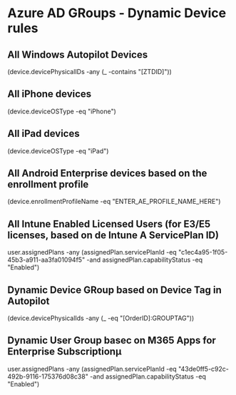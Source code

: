 # Azure AD GRoups - Dynamic Device rules
## All Windows Autopilot Devices
(device.devicePhysicalIDs -any (_ -contains "[ZTDID]"))

## All iPhone devices
(device.deviceOSType -eq "iPhone") 

## All iPad devices
(device.deviceOSType -eq "iPad")

## All Android Enterprise devices based on the enrollment profile
(device.enrollmentProfileName -eq "ENTER_AE_PROFILE_NAME_HERE")

## All Intune Enabled Licensed Users (for E3/E5 licenses, based on de Intune A ServicePlan ID)
user.assignedPlans -any (assignedPlan.servicePlanId -eq "c1ec4a95-1f05-45b3-a911-aa3fa01094f5" -and assignedPlan.capabilityStatus -eq "Enabled")

## Dynamic Device GRoup based on Device Tag in Autopilot
(device.devicePhysicalIds -any (_ -eq "[OrderID]:GROUPTAG"))

## Dynamic User Group basec on M365 Apps for Enterprise Subscriptionµ
user.assignedPlans -any (assignedPlan.servicePlanId -eq "43de0ff5-c92c-492b-9116-175376d08c38" -and assignedPlan.capabilityStatus -eq "Enabled")
